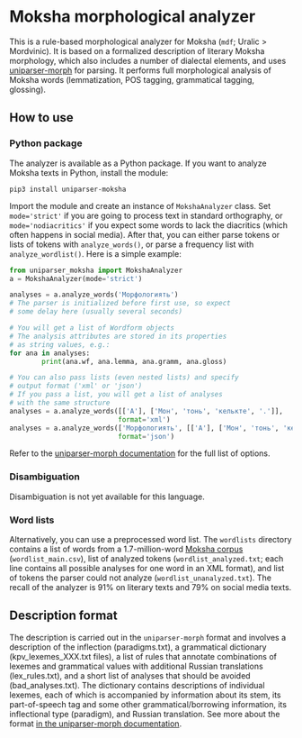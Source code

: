 # Moksha morphological analyzer
This is a rule-based morphological analyzer for Moksha (``mdf``; Uralic > Mordvinic). It is based on a formalized description of literary Moksha morphology, which also includes a number of dialectal elements, and uses [uniparser-morph](https://github.com/timarkh/uniparser-morph) for parsing. It performs full morphological analysis of Moksha words (lemmatization, POS tagging, grammatical tagging, glossing).

## How to use
### Python package
The analyzer is available as a Python package. If you want to analyze Moksha texts in Python, install the module:

```
pip3 install uniparser-moksha
```

Import the module and create an instance of ``MokshaAnalyzer`` class. Set ``mode='strict'`` if you are going to process text in standard orthography, or ``mode='nodiacritics'`` if you expect some words to lack the diacritics (which often happens in social media). After that, you can either parse tokens or lists of tokens with ``analyze_words()``, or parse a frequency list with ``analyze_wordlist()``. Here is a simple example:

```python
from uniparser_moksha import MokshaAnalyzer
a = MokshaAnalyzer(mode='strict')

analyses = a.analyze_words('Морфологиять')
# The parser is initialized before first use, so expect
# some delay here (usually several seconds)

# You will get a list of Wordform objects
# The analysis attributes are stored in its properties
# as string values, e.g.:
for ana in analyses:
        print(ana.wf, ana.lemma, ana.gramm, ana.gloss)

# You can also pass lists (even nested lists) and specify
# output format ('xml' or 'json')
# If you pass a list, you will get a list of analyses
# with the same structure
analyses = a.analyze_words([['А'], ['Мон', 'тонь', 'келькте', '.']],
	                       format='xml')
analyses = a.analyze_words(['Морфологиять', [['А'], ['Мон', 'тонь', 'келькте', '.']]],
	                       format='json')
```

Refer to the [uniparser-morph documentation](https://uniparser-morph.readthedocs.io/en/latest/) for the full list of options.

### Disambiguation
Disambiguation is not yet available for this language.

### Word lists
Alternatively, you can use a preprocessed word list. The ``wordlists`` directory contains a list of words from a 1.7-million-word [Moksha corpus](http://moksha.web-corpora.net/) (``wordlist_main.csv``), list of analyzed tokens (``wordlist_analyzed.txt``; each line contains all possible analyses for one word in an XML format), and list of tokens the parser could not analyze (``wordlist_unanalyzed.txt``). The recall of the analyzer is 91% on literary texts and 79% on social media texts.

## Description format
The description is carried out in the ``uniparser-morph`` format and involves a description of the inflection (paradigms.txt), a grammatical dictionary (kpv_lexemes_XXX.txt files), a list of rules that annotate combinations of lexemes and grammatical values with additional Russian translations (lex_rules.txt), and a short list of analyses that should be avoided (bad_analyses.txt). The dictionary contains descriptions of individual lexemes, each of which is accompanied by information about its stem, its part-of-speech tag and some other grammatical/borrowing information, its inflectional type (paradigm), and Russian translation. See more about the format [in the uniparser-morph documentation](https://uniparser-morph.readthedocs.io/en/latest/format.html).
